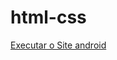 # html-css

<a href="https://yutafreitas.github.io/html-css/exercicios/guanabara-site/site-android.html">Executar o Site android</a>